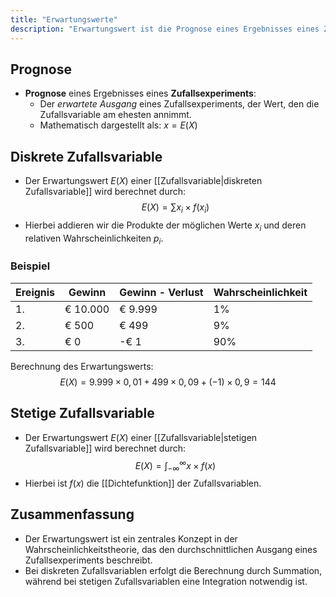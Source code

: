 ```yaml
---
title: "Erwartungswerte"
description: "Erwartungswert ist die Prognose eines Ergebnisses eines Zufallsexperiments, der erwartete Ausgang. Bei diskreten Zufallsvariablen ist es die Summe von Wert mal Wahrscheinlichkeit. Bei stetigen erfolgt Integration. Er beschreibt den durchschnittlichen Ausgang."
---
```


## Prognose
- **Prognose** eines Ergebnisses eines **Zufallsexperiments**: 
  - Der *erwartete Ausgang* eines Zufallsexperiments, der Wert, den die Zufallsvariable am ehesten annimmt.
  - Mathematisch dargestellt als: $x = E(X)$

## Diskrete Zufallsvariable
- Der Erwartungswert $E(X)$ einer [[Zufallsvariable|diskreten Zufallsvariable]] wird berechnet durch:
  $$E(X) = \sum x_i \times f(x_i)$$
- Hierbei addieren wir die Produkte der möglichen Werte $x_i$ und deren relativen Wahrscheinlichkeiten $p_i$.

### Beispiel
| Ereignis | Gewinn     | Gewinn - Verlust | Wahrscheinlichkeit |
|----------|------------|------------------|--------------------|
| 1.       | € 10.000  | € 9.999          | 1%                 |
| 2.       | € 500     | € 499            | 9%                 |
| 3.       | € 0       | -€ 1             | 90%                |

Berechnung des Erwartungswerts:
$$E(X) = 9.999 \times 0,01 + 499 \times 0,09 + (-1) \times 0,9 = 144$$

## Stetige Zufallsvariable
- Der Erwartungswert $E(X)$ einer [[Zufallsvariable|stetigen Zufallsvariable]] wird berechnet durch:
  $$E(X) = \int_{-\infty}^{\infty} x \times f(x)$$
- Hierbei ist $f(x)$ die [[Dichtefunktion]] der Zufallsvariablen.

## Zusammenfassung
- Der Erwartungswert ist ein zentrales Konzept in der Wahrscheinlichkeitstheorie, das den durchschnittlichen Ausgang eines Zufallsexperiments beschreibt.
- Bei diskreten Zufallsvariablen erfolgt die Berechnung durch Summation, während bei stetigen Zufallsvariablen eine Integration notwendig ist.
